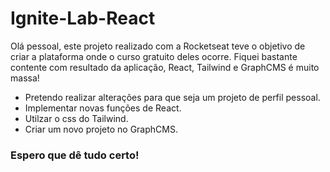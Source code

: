 # Ignite-Lab-React

Olá pessoal, este projeto realizado com a Rocketseat teve o objetivo de criar a plataforma onde o curso gratuito deles ocorre.
Fiquei bastante contente com resultado da aplicação, React, Tailwind e GraphCMS é muito massa!

- Pretendo realizar alterações para que seja um projeto de perfil pessoal.
- Implementar novas funções de React.
- Utilzar o css do Tailwind.
- Criar um novo projeto no GraphCMS.

### Espero que dê tudo certo!
